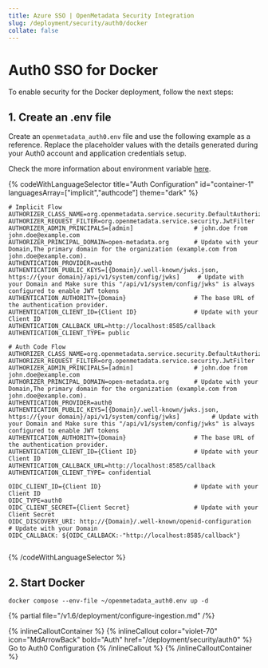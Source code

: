 ```yaml
---
title: Azure SSO | OpenMetadata Security Integration
slug: /deployment/security/auth0/docker
collate: false
---
```


# Auth0 SSO for Docker

To enable security for the Docker deployment, follow the next steps:

## 1. Create an .env file

Create an `openmetadata_auth0.env` file and use the following example as a reference. Replace the placeholder values with the details generated during your Auth0 account and application credentials setup.

Check the more information about environment variable [here](/deployment/security/configuration-parameters).


{% codeWithLanguageSelector title="Auth Configuration" id="container-1" languagesArray=["implicit","authcode"] theme="dark" %}

```implicit
# Implicit Flow
AUTHORIZER_CLASS_NAME=org.openmetadata.service.security.DefaultAuthorizer
AUTHORIZER_REQUEST_FILTER=org.openmetadata.service.security.JwtFilter
AUTHORIZER_ADMIN_PRINCIPALS=[admin]                 # john.doe from john.doe@example.com
AUTHORIZER_PRINCIPAL_DOMAIN=open-metadata.org       # Update with your Domain,The primary domain for the organization (example.com from john.doe@example.com).
AUTHENTICATION_PROVIDER=auth0
AUTHENTICATION_PUBLIC_KEYS=[{Domain}/.well-known/jwks.json, https://{your domain}/api/v1/system/config/jwks]     # Update with your Domain and Make sure this "/api/v1/system/config/jwks" is always configured to enable JWT tokens
AUTHENTICATION_AUTHORITY={Domain}                   # The base URL of the authentication provider.
AUTHENTICATION_CLIENT_ID={Client ID}                # Update with your Client ID
AUTHENTICATION_CALLBACK_URL=http://localhost:8585/callback
AUTHENTICATION_CLIENT_TYPE= public
```

```authcode
# Auth Code Flow 
AUTHORIZER_CLASS_NAME=org.openmetadata.service.security.DefaultAuthorizer
AUTHORIZER_REQUEST_FILTER=org.openmetadata.service.security.JwtFilter
AUTHORIZER_ADMIN_PRINCIPALS=[admin]                 # john.doe from john.doe@example.com
AUTHORIZER_PRINCIPAL_DOMAIN=open-metadata.org       # Update with your Domain,The primary domain for the organization (example.com from john.doe@example.com).
AUTHENTICATION_PROVIDER=auth0
AUTHENTICATION_PUBLIC_KEYS=[{Domain}/.well-known/jwks.json, https://{your domain}/api/v1/system/config/jwks]         # Update with your Domain and Make sure this "/api/v1/system/config/jwks" is always configured to enable JWT tokens
AUTHENTICATION_AUTHORITY={Domain}                   # The base URL of the authentication provider.
AUTHENTICATION_CLIENT_ID={Client ID}                # Update with your Client ID
AUTHENTICATION_CALLBACK_URL=http://localhost:8585/callback 
AUTHENTICATION_CLIENT_TYPE= confidential

OIDC_CLIENT_ID={Client ID}                          # Update with your Client ID
OIDC_TYPE=auth0 
OIDC_CLIENT_SECRET={Client Secret}                  # Update with your Client Secret
OIDC_DISCOVERY_URI: http://{Domain}/.well-known/openid-configuration        # Update with your Domain
OIDC_CALLBACK: ${OIDC_CALLBACK:-"http://localhost:8585/callback"}


```

{% /codeWithLanguageSelector %}



## 2. Start Docker

```commandline
docker compose --env-file ~/openmetadata_auth0.env up -d
```

{% partial file="/v1.6/deployment/configure-ingestion.md" /%}


{% inlineCalloutContainer %}
  {% inlineCallout
    color="violet-70"
    icon="MdArrowBack"
    bold="Auth"
    href="/deployment/security/auth0" %}
    Go to Auth0 Configuration
  {% /inlineCallout %}
{% /inlineCalloutContainer %}
